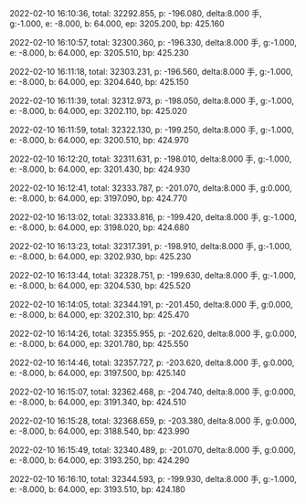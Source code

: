 2022-02-10 16:10:36, total: 32292.855, p: -196.080, delta:8.000 手, g:-1.000, e: -8.000, b: 64.000, ep: 3205.200, bp: 425.160

2022-02-10 16:10:57, total: 32300.360, p: -196.330, delta:8.000 手, g:-1.000, e: -8.000, b: 64.000, ep: 3205.510, bp: 425.230

2022-02-10 16:11:18, total: 32303.231, p: -196.560, delta:8.000 手, g:-1.000, e: -8.000, b: 64.000, ep: 3204.640, bp: 425.150

2022-02-10 16:11:39, total: 32312.973, p: -198.050, delta:8.000 手, g:-1.000, e: -8.000, b: 64.000, ep: 3202.110, bp: 425.020

2022-02-10 16:11:59, total: 32322.130, p: -199.250, delta:8.000 手, g:-1.000, e: -8.000, b: 64.000, ep: 3200.510, bp: 424.970

2022-02-10 16:12:20, total: 32311.631, p: -198.010, delta:8.000 手, g:-1.000, e: -8.000, b: 64.000, ep: 3201.430, bp: 424.930

2022-02-10 16:12:41, total: 32333.787, p: -201.070, delta:8.000 手, g:0.000, e: -8.000, b: 64.000, ep: 3197.090, bp: 424.770

2022-02-10 16:13:02, total: 32333.816, p: -199.420, delta:8.000 手, g:-1.000, e: -8.000, b: 64.000, ep: 3198.020, bp: 424.680

2022-02-10 16:13:23, total: 32317.391, p: -198.910, delta:8.000 手, g:-1.000, e: -8.000, b: 64.000, ep: 3202.930, bp: 425.230

2022-02-10 16:13:44, total: 32328.751, p: -199.630, delta:8.000 手, g:-1.000, e: -8.000, b: 64.000, ep: 3204.530, bp: 425.520

2022-02-10 16:14:05, total: 32344.191, p: -201.450, delta:8.000 手, g:0.000, e: -8.000, b: 64.000, ep: 3202.310, bp: 425.470

2022-02-10 16:14:26, total: 32355.955, p: -202.620, delta:8.000 手, g:0.000, e: -8.000, b: 64.000, ep: 3201.780, bp: 425.550

2022-02-10 16:14:46, total: 32357.727, p: -203.620, delta:8.000 手, g:0.000, e: -8.000, b: 64.000, ep: 3197.500, bp: 425.140

2022-02-10 16:15:07, total: 32362.468, p: -204.740, delta:8.000 手, g:0.000, e: -8.000, b: 64.000, ep: 3191.340, bp: 424.510

2022-02-10 16:15:28, total: 32368.659, p: -203.380, delta:8.000 手, g:0.000, e: -8.000, b: 64.000, ep: 3188.540, bp: 423.990

2022-02-10 16:15:49, total: 32340.489, p: -201.070, delta:8.000 手, g:0.000, e: -8.000, b: 64.000, ep: 3193.250, bp: 424.290

2022-02-10 16:16:10, total: 32344.593, p: -199.930, delta:8.000 手, g:-1.000, e: -8.000, b: 64.000, ep: 3193.510, bp: 424.180